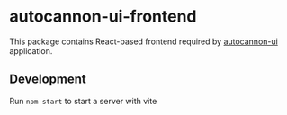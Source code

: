 # autocannon-ui-frontend

This package contains React-based frontend required by [autocannon-ui](https://github.com/nearform/autocannon-ui) application.

## Development

Run `npm start` to start a server with vite
